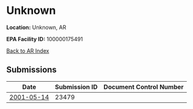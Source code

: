 # Unknown

**Location:** Unknown, AR

**EPA Facility ID:** 100000175491

[Back to AR Index](../../index.md)

## Submissions

| Date | Submission ID | Document Control Number |
|------|--------------|-------------------------|
| [2001-05-14](submissions/23479.md) | 23479 |  |
